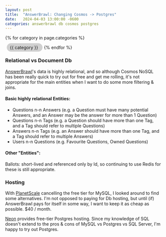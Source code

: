```yaml
---
layout: post
title:  "AnswerBrawl: Changing Cosmos -> Postgres"
date:   2024-04-03 13:00:00 -0600
categories: answerbrawl db cosmos postgres
---
```


{% for category in page.categories %}
  <div style='display: inline; padding: 5px 10px; background-color: #d0d0d0; border-radius: 15px; margin: 5px'>
    {{ category }}
  </div>
{% endfor %}
<br/>

### Relational vs Document Db
[AnswerBrawl](https://answerbrawl.com)'s data is highly relational, and so although Cosmos NoSQL has been really quick to try out for free and get me rolling, it's not appropriate for the main entities when I want to do some more filtering & joins.

#### Basic highly relational Entities:
* Questions n-n Answers (e.g. a Question must have many potential Answers, and an Answer may be the answer for more than 1 Question)
* Questions n-n Tags (e.g. a Question should have more than one Tag, and a Tag should refer to multiple Questions)
* Answers n-n Tags (e.g. an Answer should have more than one Tag, and a Tag should refer to multiple Answers)
* Users n-n Questions (e.g. Favourite Questions, Owned Questions)

#### Other "Entities":
Ballots: short-lived and referenced only by Id, so continuing to use Redis for these is still appropriate.

### Hosting
With [PlanetScale](https://planetscale.com) cancelling the free tier for MySQL, I looked around to find some alternatives. I'm not opposed to paying for Db hosting, but until (if) AnswerBrawl
pays for itself in some way, I want to keep it as cheap as possible. $40 / month.

[Neon](https://neon.tech) provides free-tier Postgres hosting. Since my knowledge of SQL doesn't extend to the pros & cons of MySQL vs Postgres vs SQL Server, I'm happy to try out Postgres.

